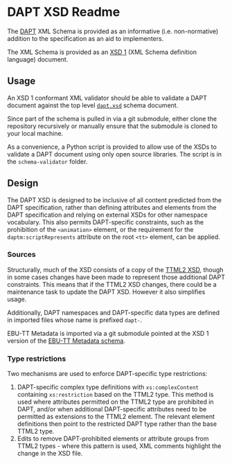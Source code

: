 # DAPT XSD Readme

The [DAPT](https://www.w3.org/TR/dapt/) XML Schema is provided as an informative (i.e. non-normative) addition
to the specification as an aid to implementers.

The XML Schema is provided as an [XSD 1](https://www.w3.org/TR/xmlschema-1/) (XML Schema definition language) document.

## Usage

An XSD 1 conformant XML validator should be able to validate a DAPT document against the top level [`dapt.xsd`](dapt.xsd)
schema document.

Since part of the schema is pulled in via a git submodule,
either clone the repository recursively or manually ensure that the submodule is cloned
to your local machine.

As a convenience, a Python script is provided to allow use of the XSDs to validate
a DAPT document using only open source libraries. The script is in the `schema-validator` folder.

## Design

The DAPT XSD is designed to be inclusive of all content predicted from the DAPT specification,
rather than defining attributes and elements from the DAPT specification
and relying on external XSDs for other namespace vocabulary.
This also permits DAPT-specific constraints, such as the prohibition of the `<animation>` element,
or the requirement for the `daptm:scriptRepresents` attribute on the root `<tt>` element,
can be applied.

### Sources

Structurally, much of the XSD consists of a copy of the [TTML2 XSD](https://github.com/w3c/ttml2/tree/main/spec/xsd), though in some cases changes have been
made to represent those additional DAPT constraints.
This means that if the TTML2 XSD changes, there could be a maintenance task to update the DAPT XSD.
However it also simplifies usage.

Additionally, DAPT namespaces and DAPT-specific data types are defined in imported files whose name is prefixed `dapt-`.

EBU-TT Metadata is imported via a git submodule pointed at the XSD 1 version of the
[EBU-TT Metadata schema](https://github.com/ebu/ebu-tt-m-xsd/tree/issue-0030-schema-v1).

### Type restrictions

Two mechanisms are used to enforce DAPT-specific type restrictions:

1. DAPT-specific complex type definitions with `xs:complexContent` containing `xs:restriction` based on the TTML2 type.
This method is used where attributes permitted on the TTML2 type are prohibited in DAPT, and/or when additional
DAPT-specific attributes need to be permitted as extensions to the TTML2 element.
The relevant element definitions then point to the restricted DAPT type rather than the base TTML2 type.
2. Edits to remove DAPT-prohibited elements or attribute groups from TTML2 types - where this
pattern is used, XML comments highlight the change in the XSD file.


